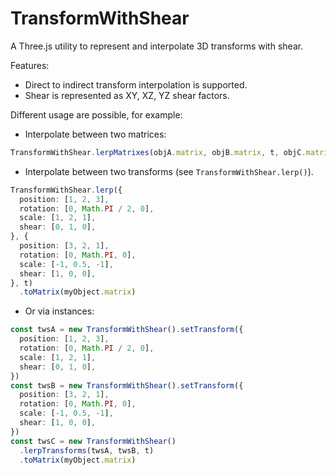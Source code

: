 # TransformWithShear

A Three.js utility to represent and interpolate 3D transforms with shear.

Features:
- Direct to indirect transform interpolation is supported.
- Shear is represented as XY, XZ, YZ shear factors.

Different usage are possible, for example:

- Interpolate between two matrices:
```ts
TransformWithShear.lerpMatrixes(objA.matrix, objB.matrix, t, objC.matrix)
```

- Interpolate between two transforms (see `TransformWithShear.lerp()`).
```ts
TransformWithShear.lerp({
  position: [1, 2, 3],
  rotation: [0, Math.PI / 2, 0],
  scale: [1, 2, 1],
  shear: [0, 1, 0],
}, {
  position: [3, 2, 1],
  rotation: [0, Math.PI, 0],
  scale: [-1, 0.5, -1],
  shear: [1, 0, 0],
}, t)
  .toMatrix(myObject.matrix)
```

- Or via instances:
```ts
const twsA = new TransformWithShear().setTransform({
  position: [1, 2, 3],
  rotation: [0, Math.PI / 2, 0],
  scale: [1, 2, 1],
  shear: [0, 1, 0],
})
const twsB = new TransformWithShear().setTransform({
  position: [3, 2, 1],
  rotation: [0, Math.PI, 0],
  scale: [-1, 0.5, -1],
  shear: [1, 0, 0],
})
const twsC = new TransformWithShear()
  .lerpTransforms(twsA, twsB, t)
  .toMatrix(myObject.matrix)
```


